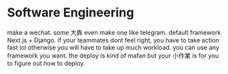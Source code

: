 # Software Engineering

make a wechat. some 大犇 even make one like telegram. default framework Next.js + Django. if your teammates dont feel right, you have to take action fast lol otherwise you will have to take up much workload. you can use any framework you want. the deploy is kind of mafan but your 小作業 is for you to figure out how to deploy.